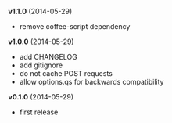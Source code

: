 **v1.1.0** (2014-05-29)

 - remove coffee-script dependency

**v1.0.0** (2014-05-29)

 - add CHANGELOG
 - add gitignore
 - do not cache POST requests
 - allow options.qs for backwards compatibility

**v0.1.0** (2014-05-29)

 - first release
